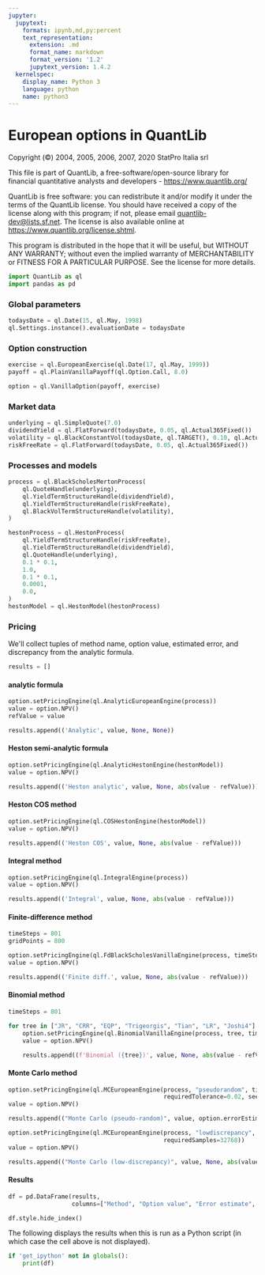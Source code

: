 ```yaml
---
jupyter:
  jupytext:
    formats: ipynb,md,py:percent
    text_representation:
      extension: .md
      format_name: markdown
      format_version: '1.2'
      jupytext_version: 1.4.2
  kernelspec:
    display_name: Python 3
    language: python
    name: python3
---
```


# European options in QuantLib

Copyright (&copy;) 2004, 2005, 2006, 2007, 2020 StatPro Italia srl

This file is part of QuantLib, a free-software/open-source library for financial quantitative analysts and developers - https://www.quantlib.org/

QuantLib is free software: you can redistribute it and/or modify it under the
terms of the QuantLib license.  You should have received a copy of the
license along with this program; if not, please email
<quantlib-dev@lists.sf.net>. The license is also available online at
<https://www.quantlib.org/license.shtml>.

This program is distributed in the hope that it will be useful, but WITHOUT
ANY WARRANTY; without even the implied warranty of MERCHANTABILITY or FITNESS
FOR A PARTICULAR PURPOSE.  See the license for more details.

```python
import QuantLib as ql
import pandas as pd
```

### Global parameters

```python
todaysDate = ql.Date(15, ql.May, 1998)
ql.Settings.instance().evaluationDate = todaysDate
```

### Option construction

```python
exercise = ql.EuropeanExercise(ql.Date(17, ql.May, 1999))
payoff = ql.PlainVanillaPayoff(ql.Option.Call, 8.0)
```

```python
option = ql.VanillaOption(payoff, exercise)
```

### Market data

```python
underlying = ql.SimpleQuote(7.0)
dividendYield = ql.FlatForward(todaysDate, 0.05, ql.Actual365Fixed())
volatility = ql.BlackConstantVol(todaysDate, ql.TARGET(), 0.10, ql.Actual365Fixed())
riskFreeRate = ql.FlatForward(todaysDate, 0.05, ql.Actual365Fixed())
```

### Processes and models

```python
process = ql.BlackScholesMertonProcess(
    ql.QuoteHandle(underlying),
    ql.YieldTermStructureHandle(dividendYield),
    ql.YieldTermStructureHandle(riskFreeRate),
    ql.BlackVolTermStructureHandle(volatility),
)
```

```python
hestonProcess = ql.HestonProcess(
    ql.YieldTermStructureHandle(riskFreeRate),
    ql.YieldTermStructureHandle(dividendYield),
    ql.QuoteHandle(underlying),
    0.1 * 0.1,
    1.0,
    0.1 * 0.1,
    0.0001,
    0.0,
)
hestonModel = ql.HestonModel(hestonProcess)
```

### Pricing


We'll collect tuples of method name, option value, estimated error, and discrepancy from the analytic formula.

```python
results = []
```

#### analytic formula

```python
option.setPricingEngine(ql.AnalyticEuropeanEngine(process))
value = option.NPV()
refValue = value

results.append(('Analytic', value, None, None))
```

#### Heston semi-analytic formula

```python
option.setPricingEngine(ql.AnalyticHestonEngine(hestonModel))
value = option.NPV()

results.append(('Heston analytic', value, None, abs(value - refValue)))
```

#### Heston COS method

```python
option.setPricingEngine(ql.COSHestonEngine(hestonModel))
value = option.NPV()

results.append(('Heston COS', value, None, abs(value - refValue)))
```

#### Integral method

```python
option.setPricingEngine(ql.IntegralEngine(process))
value = option.NPV()

results.append(('Integral', value, None, abs(value - refValue)))
```

#### Finite-difference method

```python
timeSteps = 801
gridPoints = 800
```

```python
option.setPricingEngine(ql.FdBlackScholesVanillaEngine(process, timeSteps, gridPoints))
value = option.NPV()

results.append(('Finite diff.', value, None, abs(value - refValue)))
```

#### Binomial method

```python
timeSteps = 801
```

```python
for tree in ["JR", "CRR", "EQP", "Trigeorgis", "Tian", "LR", "Joshi4"]:
    option.setPricingEngine(ql.BinomialVanillaEngine(process, tree, timeSteps))
    value = option.NPV()

    results.append((f'Binomial ({tree})', value, None, abs(value - refValue)))
```

#### Monte Carlo method

```python
option.setPricingEngine(ql.MCEuropeanEngine(process, "pseudorandom", timeSteps=1,
                                            requiredTolerance=0.02, seed=42))
value = option.NPV()

results.append(("Monte Carlo (pseudo-random)", value, option.errorEstimate(), abs(value - refValue)))
```

```python
option.setPricingEngine(ql.MCEuropeanEngine(process, "lowdiscrepancy", timeSteps=1,
                                            requiredSamples=32768))
value = option.NPV()

results.append(("Monte Carlo (low-discrepancy)", value, None, abs(value - refValue)))
```

#### Results

```python
df = pd.DataFrame(results,
                  columns=["Method", "Option value", "Error estimate", "Actual error"])
```

```python
df.style.hide_index()
```

The following displays the results when this is run as a Python script (in which case the cell above is not displayed).

```python
if 'get_ipython' not in globals():
    print(df)
```
